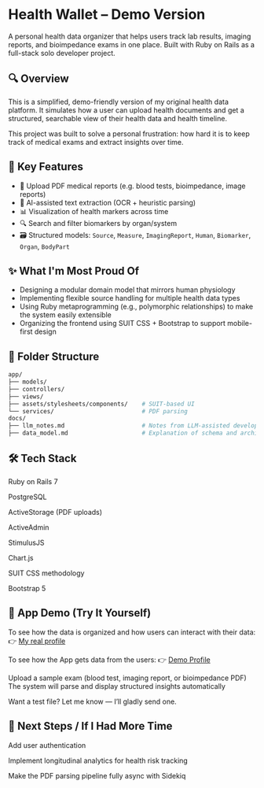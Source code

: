 # Health Wallet – Demo Version

A personal health data organizer that helps users track lab results, imaging reports, and bioimpedance exams in one place.
Built with Ruby on Rails as a full-stack solo developer project.

## 🔍 Overview

This is a simplified, demo-friendly version of my original health data platform.
It simulates how a user can upload health documents and get a structured, searchable view of their health data and health timeline.

This project was built to solve a personal frustration: how hard it is to keep track of medical exams and extract insights over time.

## 🧩 Key Features

- 📁 Upload PDF medical reports (e.g. blood tests, bioimpedance, image reports)
- 🧠 AI-assisted text extraction (OCR + heuristic parsing)
- 📊 Visualization of health markers across time
- 🔍 Search and filter biomarkers by organ/system
- 🗃️ Structured models: `Source`, `Measure`, `ImagingReport`, `Human`, `Biomarker`, `Organ`, `BodyPart`

## ✨ What I'm Most Proud Of

- Designing a modular domain model that mirrors human physiology
- Implementing flexible source handling for multiple health data types
- Using Ruby metaprogramming (e.g., polymorphic relationships) to make the system easily extensible
- Organizing the frontend using SUIT CSS + Bootstrap to support mobile-first design

## 📂 Folder Structure

```bash
app/
├── models/
├── controllers/
├── views/
├── assets/stylesheets/components/    # SUIT-based UI
└── services/                         # PDF parsing
docs/
├── llm_notes.md                      # Notes from LLM-assisted development
├── data_model.md                     # Explanation of schema and architecture

```

## 🛠️ Tech Stack

Ruby on Rails 7

PostgreSQL

ActiveStorage (PDF uploads)

ActiveAdmin

StimulusJS

Chart.js

SUIT CSS methodology

Bootstrap 5

## 📸 App Demo (Try It Yourself)
To see how the data is organized and how users can interact with their data:
👉 [My real profile](https://smarthealth-prod-a89f7e2c4ece.herokuapp.com/humans/34/)

To see how the App gets data from the users:
👉 [Demo Profile](https://smarthealth-prod-a89f7e2c4ece.herokuapp.com/humans/265/)

Upload a sample exam (blood test, imaging report, or bioimpedance PDF)
The system will parse and display structured insights automatically

Want a test file? Let me know — I’ll gladly send one.

## 🚀 Next Steps / If I Had More Time
Add user authentication

Implement longitudinal analytics for health risk tracking

Make the PDF parsing pipeline fully async with Sidekiq
